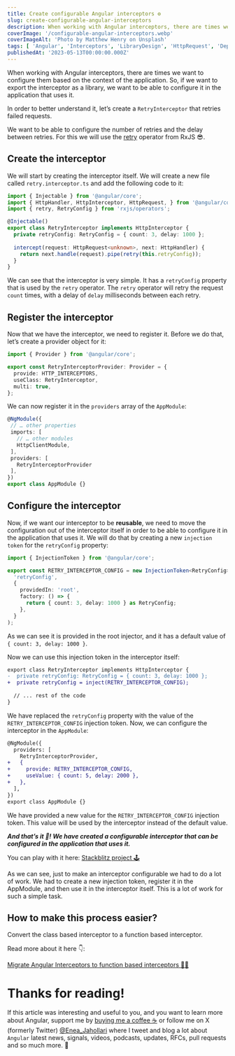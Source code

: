 ```yaml
---
title: Create configurable Angular interceptors ⚙️
slug: create-configurable-angular-interceptors
description: When working with Angular interceptors, there are times we want to configure them based on the context of the application. So, if we want to export the interceptor as a library, we want to be able to…
coverImage: '/configurable-angular-interceptors.webp'
coverImageAlt: 'Photo by Matthew Henry on Unsplash'
tags: [ 'Angular', 'Interceptors', 'LibraryDesign', 'HttpRequest', 'DependencyInjection' ]
publishedAt: '2023-05-13T00:00:00.000Z'
---
```


When working with Angular interceptors, there are times we want to configure them based on the context of the application. So, if we want to export the interceptor as a library, we want to be able to configure it in the application that uses it.

In order to better understand it, let’s create a `RetryInterceptor` that retries failed requests.

We want to be able to configure the number of retries and the delay between retries. For this we will use the [retry](https://rxjs.dev/api/operators/retry) operator from RxJS 😎.

## Create the interceptor
We will start by creating the interceptor itself. We will create a new file called `retry.interceptor.ts` and add the following code to it:

```ts
import { Injectable } from '@angular/core';
import { HttpHandler, HttpInterceptor, HttpRequest, } from '@angular/common/http';
import { retry, RetryConfig } from 'rxjs/operators';

@Injectable()
export class RetryInterceptor implements HttpInterceptor {
  private retryConfig: RetryConfig = { count: 3, delay: 1000 };
  
  intercept(request: HttpRequest<unknown>, next: HttpHandler) {
    return next.handle(request).pipe(retry(this.retryConfig));
  }
}
```

We can see that the interceptor is very simple. It has a `retryConfig` property that is used by the `retry` operator. The `retry` operator will retry the request `count` times, with a delay of `delay` milliseconds between each retry.

## Register the interceptor
Now that we have the interceptor, we need to register it. Before we do that, let’s create a provider object for it:

```ts
import { Provider } from '@angular/core';

export const RetryInterceptorProvider: Provider = {
  provide: HTTP_INTERCEPTORS,
  useClass: RetryInterceptor,
  multi: true,
};
```

We can now register it in the `providers` array of the `AppModule`:

```ts
@NgModule({
 // … other properties
 imports: [
   // … other modules
   HttpClientModule,
 ],
 providers: [
   RetryInterceptorProvider
 ],
})
export class AppModule {}
```

## Configure the interceptor
Now, if we want our interceptor to be **reusable**, we need to move the configuration out of the interceptor itself in order to be able to configure it in the application that uses it. We will do that by creating a new `injection token` for the `retryConfig` property:

```ts
import { InjectionToken } from '@angular/core';

export const RETRY_INTERCEPTOR_CONFIG = new InjectionToken<RetryConfig>(
  'retryConfig',
  {
    providedIn: 'root',
    factory: () => {
      return { count: 3, delay: 1000 } as RetryConfig;
    },
  }
);
```

As we can see it is provided in the root injector, and it has a default value of `{ count: 3, delay: 1000 }`.

Now we can use this injection token in the interceptor itself:

```diff
export class RetryInterceptor implements HttpInterceptor {
-  private retryConfig: RetryConfig = { count: 3, delay: 1000 };
+  private retryConfig = inject(RETRY_INTERCEPTOR_CONFIG);
  
  // ... rest of the code
}
```

We have replaced the `retryConfig` property with the value of the `RETRY_INTERCEPTOR_CONFIG` injection token.
Now, we can configure the interceptor in the `AppModule`:

```diff
@NgModule({
  providers: [
    RetryInterceptorProvider,
+   {
+     provide: RETRY_INTERCEPTOR_CONFIG,
+     useValue: { count: 5, delay: 2000 },
+   },
  ],
})
export class AppModule {}
```

We have provided a new value for the `RETRY_INTERCEPTOR_CONFIG` injection token. This value will be used by the interceptor instead of the default value.

**_And that’s it 🎉! We have created a configurable interceptor that can be configured in the application that uses it._**

You can play with it here: [Stackblitz project 🕹️](https://stackblitz.com/edit/angular-ygxgiy?file=src%2Fretry.interceptor.ts)

As we can see, just to make an interceptor configurable we had to do a lot of work. We had to create a new injection token, register it in the AppModule, and then use it in the interceptor itself. This is a lot of work for such a simple task.

## How to make this process easier?

Convert the class based interceptor to a function based interceptor.

Read more about it here 👇:

[Migrate Angular Interceptors to function based interceptors 🏃‍♂️](./blog/migrate-angular-interceptors-to-function-based-interceptors)

# Thanks for reading!
If this article was interesting and useful to you, and you want to learn more about Angular, support me by [buying me a coffee ☕️](https://ko-fi.com/eneajahollari) or follow me on X (formerly Twitter) [@Enea_Jahollari](https://twitter.com/Enea_Jahollari) where I tweet and blog a lot about `Angular` latest news, signals, videos, podcasts, updates, RFCs, pull requests and so much more. 💎


